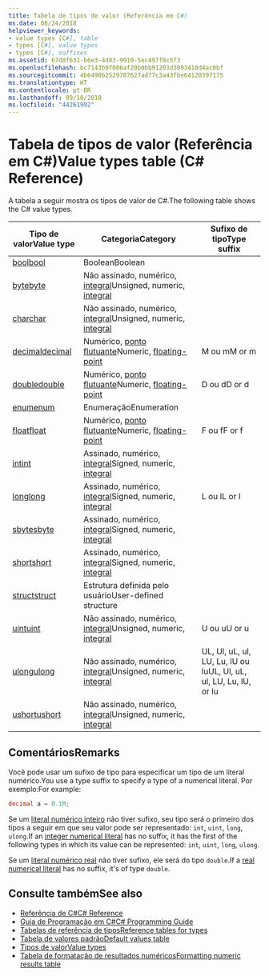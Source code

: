 ```yaml
---
title: Tabela de tipos de valor (Referência em C#)
ms.date: 08/24/2018
helpviewer_keywords:
- value types [C#], table
- types [C#], value types
- types [C#], suffixes
ms.assetid: 67d8f631-b6e3-4d83-9910-5ec497f8c5f3
ms.openlocfilehash: bc7143b9f006af20b0bb91203d3093410d4ac0bf
ms.sourcegitcommit: 4b6490b2529707627ad77c3a43fbe64120397175
ms.translationtype: HT
ms.contentlocale: pt-BR
ms.lasthandoff: 09/10/2018
ms.locfileid: "44261992"
---
```

# <a name="value-types-table-c-reference"></a><span data-ttu-id="7e0ef-102">Tabela de tipos de valor (Referência em C#)</span><span class="sxs-lookup"><span data-stu-id="7e0ef-102">Value types table (C# Reference)</span></span>

<span data-ttu-id="7e0ef-103">A tabela a seguir mostra os tipos de valor de C#.</span><span class="sxs-lookup"><span data-stu-id="7e0ef-103">The following table shows the C# value types.</span></span>  
  
|<span data-ttu-id="7e0ef-104">Tipo de valor</span><span class="sxs-lookup"><span data-stu-id="7e0ef-104">Value type</span></span>|<span data-ttu-id="7e0ef-105">Categoria</span><span class="sxs-lookup"><span data-stu-id="7e0ef-105">Category</span></span>|<span data-ttu-id="7e0ef-106">Sufixo de tipo</span><span class="sxs-lookup"><span data-stu-id="7e0ef-106">Type suffix</span></span>|  
|----------------|--------------|-----------------|  
|[<span data-ttu-id="7e0ef-107">bool</span><span class="sxs-lookup"><span data-stu-id="7e0ef-107">bool</span></span>](bool.md)|<span data-ttu-id="7e0ef-108">Boolean</span><span class="sxs-lookup"><span data-stu-id="7e0ef-108">Boolean</span></span>||  
|[<span data-ttu-id="7e0ef-109">byte</span><span class="sxs-lookup"><span data-stu-id="7e0ef-109">byte</span></span>](byte.md)|<span data-ttu-id="7e0ef-110">Não assinado, numérico, [integral](integral-types-table.md)</span><span class="sxs-lookup"><span data-stu-id="7e0ef-110">Unsigned, numeric, [integral](integral-types-table.md)</span></span>||  
|[<span data-ttu-id="7e0ef-111">char</span><span class="sxs-lookup"><span data-stu-id="7e0ef-111">char</span></span>](char.md)|<span data-ttu-id="7e0ef-112">Não assinado, numérico, [integral](integral-types-table.md)</span><span class="sxs-lookup"><span data-stu-id="7e0ef-112">Unsigned, numeric, [integral](integral-types-table.md)</span></span>||  
|[<span data-ttu-id="7e0ef-113">decimal</span><span class="sxs-lookup"><span data-stu-id="7e0ef-113">decimal</span></span>](decimal.md)|<span data-ttu-id="7e0ef-114">Numérico, [ponto flutuante](floating-point-types-table.md)</span><span class="sxs-lookup"><span data-stu-id="7e0ef-114">Numeric, [floating-point](floating-point-types-table.md)</span></span>|<span data-ttu-id="7e0ef-115">M ou m</span><span class="sxs-lookup"><span data-stu-id="7e0ef-115">M or m</span></span>|  
|[<span data-ttu-id="7e0ef-116">double</span><span class="sxs-lookup"><span data-stu-id="7e0ef-116">double</span></span>](double.md)|<span data-ttu-id="7e0ef-117">Numérico, [ponto flutuante](floating-point-types-table.md)</span><span class="sxs-lookup"><span data-stu-id="7e0ef-117">Numeric, [floating-point](floating-point-types-table.md)</span></span>|<span data-ttu-id="7e0ef-118">D ou d</span><span class="sxs-lookup"><span data-stu-id="7e0ef-118">D or d</span></span>|  
|[<span data-ttu-id="7e0ef-119">enum</span><span class="sxs-lookup"><span data-stu-id="7e0ef-119">enum</span></span>](enum.md)|<span data-ttu-id="7e0ef-120">Enumeração</span><span class="sxs-lookup"><span data-stu-id="7e0ef-120">Enumeration</span></span>||  
|[<span data-ttu-id="7e0ef-121">float</span><span class="sxs-lookup"><span data-stu-id="7e0ef-121">float</span></span>](float.md)|<span data-ttu-id="7e0ef-122">Numérico, [ponto flutuante](floating-point-types-table.md)</span><span class="sxs-lookup"><span data-stu-id="7e0ef-122">Numeric, [floating-point](floating-point-types-table.md)</span></span>|<span data-ttu-id="7e0ef-123">F ou f</span><span class="sxs-lookup"><span data-stu-id="7e0ef-123">F or f</span></span>|  
|[<span data-ttu-id="7e0ef-124">int</span><span class="sxs-lookup"><span data-stu-id="7e0ef-124">int</span></span>](int.md)|<span data-ttu-id="7e0ef-125">Assinado, numérico, [integral](integral-types-table.md)</span><span class="sxs-lookup"><span data-stu-id="7e0ef-125">Signed, numeric, [integral](integral-types-table.md)</span></span>||  
|[<span data-ttu-id="7e0ef-126">long</span><span class="sxs-lookup"><span data-stu-id="7e0ef-126">long</span></span>](long.md)|<span data-ttu-id="7e0ef-127">Assinado, numérico, [integral](integral-types-table.md)</span><span class="sxs-lookup"><span data-stu-id="7e0ef-127">Signed, numeric, [integral](integral-types-table.md)</span></span>|<span data-ttu-id="7e0ef-128">L ou l</span><span class="sxs-lookup"><span data-stu-id="7e0ef-128">L or l</span></span>|  
|[<span data-ttu-id="7e0ef-129">sbyte</span><span class="sxs-lookup"><span data-stu-id="7e0ef-129">sbyte</span></span>](sbyte.md)|<span data-ttu-id="7e0ef-130">Assinado, numérico, [integral](integral-types-table.md)</span><span class="sxs-lookup"><span data-stu-id="7e0ef-130">Signed, numeric, [integral](integral-types-table.md)</span></span>||  
|[<span data-ttu-id="7e0ef-131">short</span><span class="sxs-lookup"><span data-stu-id="7e0ef-131">short</span></span>](short.md)|<span data-ttu-id="7e0ef-132">Assinado, numérico, [integral](integral-types-table.md)</span><span class="sxs-lookup"><span data-stu-id="7e0ef-132">Signed, numeric, [integral](integral-types-table.md)</span></span>||  
|[<span data-ttu-id="7e0ef-133">struct</span><span class="sxs-lookup"><span data-stu-id="7e0ef-133">struct</span></span>](struct.md)|<span data-ttu-id="7e0ef-134">Estrutura definida pelo usuário</span><span class="sxs-lookup"><span data-stu-id="7e0ef-134">User-defined structure</span></span>||  
|[<span data-ttu-id="7e0ef-135">uint</span><span class="sxs-lookup"><span data-stu-id="7e0ef-135">uint</span></span>](uint.md)|<span data-ttu-id="7e0ef-136">Não assinado, numérico, [integral](integral-types-table.md)</span><span class="sxs-lookup"><span data-stu-id="7e0ef-136">Unsigned, numeric, [integral](integral-types-table.md)</span></span>|<span data-ttu-id="7e0ef-137">U ou u</span><span class="sxs-lookup"><span data-stu-id="7e0ef-137">U or u</span></span>|  
|[<span data-ttu-id="7e0ef-138">ulong</span><span class="sxs-lookup"><span data-stu-id="7e0ef-138">ulong</span></span>](ulong.md)|<span data-ttu-id="7e0ef-139">Não assinado, numérico, [integral](integral-types-table.md)</span><span class="sxs-lookup"><span data-stu-id="7e0ef-139">Unsigned, numeric, [integral](integral-types-table.md)</span></span>|<span data-ttu-id="7e0ef-140">UL, Ul, uL, ul, LU, Lu, lU ou lu</span><span class="sxs-lookup"><span data-stu-id="7e0ef-140">UL, Ul, uL, ul, LU, Lu, lU, or lu</span></span>|  
|[<span data-ttu-id="7e0ef-141">ushort</span><span class="sxs-lookup"><span data-stu-id="7e0ef-141">ushort</span></span>](ushort.md)|<span data-ttu-id="7e0ef-142">Não assinado, numérico, [integral](integral-types-table.md)</span><span class="sxs-lookup"><span data-stu-id="7e0ef-142">Unsigned, numeric, [integral](integral-types-table.md)</span></span>||  

## <a name="remarks"></a><span data-ttu-id="7e0ef-143">Comentários</span><span class="sxs-lookup"><span data-stu-id="7e0ef-143">Remarks</span></span>

<span data-ttu-id="7e0ef-144">Você pode usar um sufixo de tipo para especificar um tipo de um literal numérico.</span><span class="sxs-lookup"><span data-stu-id="7e0ef-144">You use a type suffix to specify a type of a numerical literal.</span></span> <span data-ttu-id="7e0ef-145">Por exemplo:</span><span class="sxs-lookup"><span data-stu-id="7e0ef-145">For example:</span></span>

```csharp
decimal a = 0.1M;
```

<span data-ttu-id="7e0ef-146">Se um [literal numérico inteiro](/dotnet/csharp/language-reference/language-specification/lexical-structure#integer-literals) não tiver sufixo, seu tipo será o primeiro dos tipos a seguir em que seu valor pode ser representado: `int`, `uint`, `long`, `ulong`.</span><span class="sxs-lookup"><span data-stu-id="7e0ef-146">If an [integer numerical literal](/dotnet/csharp/language-reference/language-specification/lexical-structure#integer-literals) has no suffix, it has the first of the following types in which its value can be represented: `int`, `uint`, `long`, `ulong`.</span></span>

<span data-ttu-id="7e0ef-147">Se um [literal numérico real](/dotnet/csharp/language-reference/language-specification/lexical-structure#real-literals) não tiver sufixo, ele será do tipo `double`.</span><span class="sxs-lookup"><span data-stu-id="7e0ef-147">If a [real numerical literal](/dotnet/csharp/language-reference/language-specification/lexical-structure#real-literals) has no suffix, it's of type `double`.</span></span>

## <a name="see-also"></a><span data-ttu-id="7e0ef-148">Consulte também</span><span class="sxs-lookup"><span data-stu-id="7e0ef-148">See also</span></span>

- [<span data-ttu-id="7e0ef-149">Referência de C#</span><span class="sxs-lookup"><span data-stu-id="7e0ef-149">C# Reference</span></span>](../index.md)
- [<span data-ttu-id="7e0ef-150">Guia de Programação em C#</span><span class="sxs-lookup"><span data-stu-id="7e0ef-150">C# Programming Guide</span></span>](../../programming-guide/index.md)
- [<span data-ttu-id="7e0ef-151">Tabelas de referência de tipos</span><span class="sxs-lookup"><span data-stu-id="7e0ef-151">Reference tables for types</span></span>](reference-tables-for-types.md)
- [<span data-ttu-id="7e0ef-152">Tabela de valores padrão</span><span class="sxs-lookup"><span data-stu-id="7e0ef-152">Default values table</span></span>](default-values-table.md)
- [<span data-ttu-id="7e0ef-153">Tipos de valor</span><span class="sxs-lookup"><span data-stu-id="7e0ef-153">Value types</span></span>](value-types.md)
- [<span data-ttu-id="7e0ef-154">Tabela de formatação de resultados numéricos</span><span class="sxs-lookup"><span data-stu-id="7e0ef-154">Formatting numeric results table</span></span>](formatting-numeric-results-table.md)
